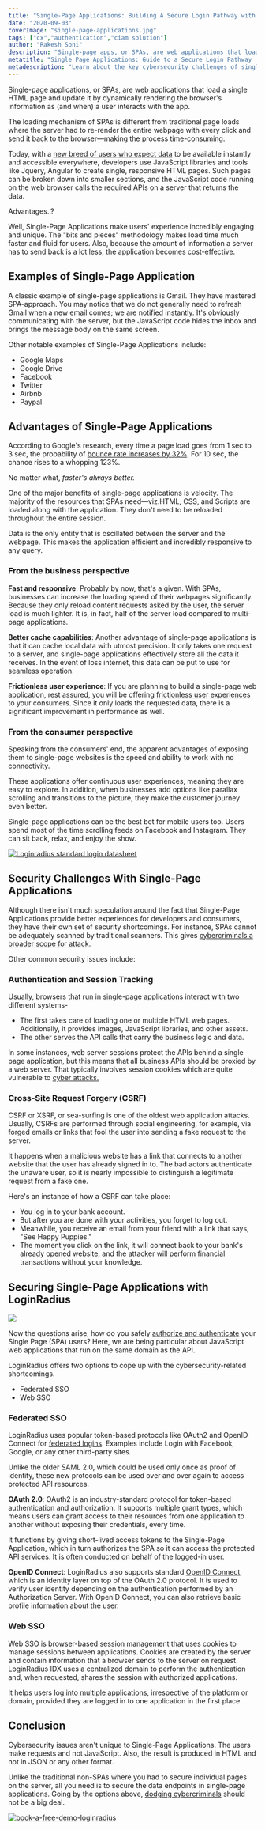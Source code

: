 ```yaml
---
title: "Single-Page Applications: Building A Secure Login Pathway with LoginRadius"
date: "2020-09-03"
coverImage: "single-page-applications.jpg"
tags: ["cx","authentication","ciam solution"]
author: "Rakesh Soni"
description: "Single-page apps, or SPAs, are web applications that load and update a single HTML page by dynamically rendering details from the browser as (and when) a user interacts with the programme."
metatitle: "Single Page Applications: Guide to a Secure Login Pathway | LoginRadius"
metadescription: "Learn about the key cybersecurity challenges of single-page applications (SPAs). Find out how you can secure single-page apps with LoginRadius."
---
```


Single-page applications, or SPAs, are web applications that load a single HTML page and update it by dynamically rendering the browser's information as (and when) a user interacts with the app.

The loading mechanism of SPAs is different from traditional page loads where the server had to re-render the entire webpage with every click and send it back to the browser—making the process time-consuming.

Today, with a [new breed of users who expect data](https://www.loginradius.com/single-page-deployment/) to be available instantly and accessible everywhere, developers use JavaScript libraries and tools like Jquery, Angular to create single, responsive HTML pages. Such pages can be broken down into smaller sections, and the JavaScript code running on the web browser calls the required APIs on a server that returns the data.

Advantages..?

Well, Single-Page Applications make users' experience incredibly engaging and unique. The "bits and pieces" methodology makes load time much faster and fluid for users. Also, because the amount of information a server has to send back is a lot less, the application becomes cost-effective. 

## Examples of Single-Page Application 

A classic example of single-page applications is Gmail. They have mastered SPA-approach. You may notice that we do not generally need to refresh Gmail when a new email comes; we are notified instantly. It's obviously communicating with the server, but the JavaScript code hides the inbox and brings the message body on the same screen. 

Other notable examples of Single-Page Applications include: 

- Google Maps
- Google Drive
- Facebook
- Twitter
- Airbnb
- Paypal

## Advantages of Single-Page Applications

According to Google's research, every time a page load goes from 1 sec to 3 sec, the probability of [bounce rate increases by 32%](https://www.thinkwithgoogle.com/marketing-resources/data-measurement/mobile-page-speed-new-industry-benchmarks/). For 10 sec, the chance rises to a whopping 123%. 

No matter what, _faster's always better._ 

One of the major benefits of single-page applications is velocity. The majority of the resources that SPAs need—viz.HTML, CSS, and Scripts are loaded along with the application. They don't need to be reloaded throughout the entire session. 

Data is the only entity that is oscillated between the server and the webpage. This makes the application efficient and incredibly responsive to any query. 

### From the business perspective 

**Fast and responsive**: Probably by now, that's a given. With SPAs, businesses can increase the loading speed of their webpages significantly. Because they only reload content requests asked by the user, the server load is much lighter. It is, in fact, half of the server load compared to multi-page applications.

**Better cache capabilities**: Another advantage of single-page applications is that it can cache local data with utmost precision. It only takes one request to a server, and single-page applications effectively store all the data it receives. In the event of loss internet, this data can be put to use for seamless operation. 

**Frictionless user experience**: If you are planning to build a single-page web application, rest assured, you will be offering [frictionless user experiences](https://www.loginradius.com/customer-experience-solutions/) [](https://www.loginradius.com/customer-experience-solutions/) to your consumers. Since it only loads the requested data, there is a significant improvement in performance as well. 

### From the consumer perspective 

Speaking from the consumers' end, the apparent advantages of exposing them to single-page websites is the speed and ability to work with no connectivity. 

These applications offer continuous user experiences, meaning they are easy to explore. In addition, when businesses add options like parallax scrolling and transitions to the picture, they make the customer journey even better.

Single-page applications can be the best bet for mobile users too. Users spend most of the time scrolling feeds on Facebook and Instagram. They can sit back, relax, and enjoy the show.

[![Loginradius standard login datasheet](LoginRadius-Standard-Login-Datasheet.png)](https://www.loginradius.com/resource/loginradius-ciam-standard-login/)

## Security Challenges With Single-Page Applications

Although there isn't much speculation around the fact that Single-Page Applications provide better experiences for developers and consumers, they have their own set of security shortcomings. For instance, SPAs cannot be adequately scanned by traditional scanners. This gives [cybercriminals a broader scope for attack](https://www.loginradius.com/blog/2020/05/cyber-threats-business-risk-covid-19/).

Other common security issues include:

### Authentication and Session Tracking

Usually, browsers that run in single-page applications interact with two different systems- 

- The first takes care of loading one or multiple HTML web pages. Additionally, it provides images, JavaScript libraries, and other assets.
- The other serves the API calls that carry the business logic and data.

In some instances, web server sessions protect the APIs behind a single page application, but this means that all business APIs should be proxied by a web server. That typically involves session cookies which are quite vulnerable to [cyber attacks.](https://www.loginradius.com/blog/2019/10/cybersecurity-attacks-business/)

### Cross-Site Request Forgery (CSRF)

CSRF or XSRF, or sea-surfing is one of the oldest web application attacks. Usually, CSRFs are performed through social engineering, for example, via forged emails or links that fool the user into sending a fake request to the server.

It happens when a malicious website has a link that connects to another website that the user has already signed in to. The bad actors authenticate the unaware user, so it is nearly impossible to distinguish a legitimate request from a fake one. 

Here's an instance of how a CSRF can take place:

- You log in to your bank account. 
- But after you are done with your activities, you forget to log out.
- Meanwhile, you receive an email from your friend with a link that says, "See Happy Puppies."
- The moment you click on the link, it will connect back to your bank's already opened website, and the attacker will perform financial transactions without your knowledge. 

## Securing Single-Page Applications with LoginRadius

![](single-page-app-2.png)

Now the questions arise, how do you safely [authorize and authenticate](https://www.loginradius.com/blog/2020/06/authentication-vs-authorization-infographic/#:~:text=Though%20both%20the%20terms%20sound,to%20perform%20a%20specific%20function.) your Single Page (SPA) users? Here, we are being particular about JavaScript web applications that run on the same domain as the API.

LoginRadius offers two options to cope up with the cybersecurity-related shortcomings. 

- Federated SSO
- Web SSO

### Federated SSO

LoginRadius uses popular token-based protocols like OAuth2 and OpenID Connect for [federated logins](https://www.loginradius.com/federated-sso/). Examples include Login with Facebook, Google, or any other third-party sites.

Unlike the older SAML 2.0, which could be used only once as proof of identity, these new protocols can be used over and over again to access protected API resources. 

**OAuth 2.0**: OAuth2 is an industry-standard protocol for token-based authentication and authorization. It supports multiple grant types, which means users can grant access to their resources from one application to another without exposing their credentials, every time.

It functions by giving short-lived access tokens to the Single-Page Application, which in turn authorizes the SPA so it can access the protected API services. It is often conducted on behalf of the logged-in user.

**OpenID Connect**: LoginRadius also supports standard [OpenID Connect](https://www.loginradius.com/compliance-list/openid/), which is an identity layer on top of the OAuth 2.0 protocol. It is used to verify user identity depending on the authentication performed by an Authorization Server. With OpenID Connect, you can also retrieve basic profile information about the user.

### Web SSO

Web SSO is browser-based session management that uses cookies to manage sessions between applications. Cookies are created by the server and contain information that a browser sends to the server on request. LoginRadius IDX uses a centralized domain to perform the authentication and, when requested, shares the session with authorized applications.

It helps users [log into multiple applications](https://www.loginradius.com/blog/2019/11/benefits-single-sign-on-sso/), irrespective of the platform or domain, provided they are logged in to one application in the first place. 

## Conclusion 

Cybersecurity issues aren't unique to Single-Page Applications. The users make requests and not JavaScript. Also, the result is produced in HTML and not in JSON or any other format. 

Unlike the traditional non-SPAs where you had to secure individual pages on the server, all you need is to secure the data endpoints in single-page applications. Going by the options above, [dodging cybercriminals](https://www.loginradius.com/blog/2019/12/digital-privacy-best-practices/) should not be a big deal.

[![book-a-free-demo-loginradius](Book-a-free-demo-request-1024x310.png)](https://www.loginradius.com/book-a-demo/)
